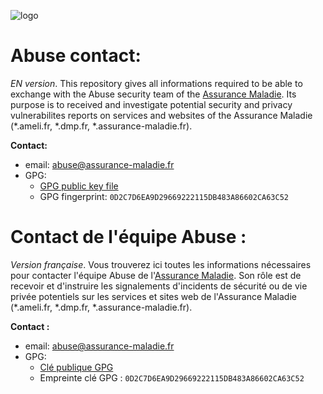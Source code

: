 ![logo](https://avatars0.githubusercontent.com/u/35814749?s=200&v=4)

# Abuse contact:
*EN version*. This repository gives all informations required to be able to exchange with the Abuse security team of the [Assurance Maladie](https://www.ameli.fr/). Its purpose is to received and investigate potential security and privacy vulnerabilites reports on services and websites of the Assurance Maladie (*.ameli.fr, *.dmp.fr, *.assurance-maladie.fr).

**Contact:**
* email: [abuse@assurance-maladie.fr](mailto:abuse@assurance-maladie.fr)
* GPG:
  * [GPG public key file](https://github.com/AssuranceMaladieSec/abuse/blob/master/abuse-gpg-public-key.txt)
  * GPG fingerprint: `0D2C7D6EA9D29669222115DB483A86602CA63C52`

# Contact de l'équipe Abuse :
*Version française*. Vous trouverez ici toutes les informations nécessaires pour contacter l'équipe Abuse de l'[Assurance Maladie](https://www.ameli.fr/). Son rôle est de recevoir et d'instruire les signalements d'incidents de sécurité ou de vie privée potentiels sur les services et sites web de l'Assurance Maladie  (*.ameli.fr, *.dmp.fr, *.assurance-maladie.fr).

**Contact :**
* email: [abuse@assurance-maladie.fr](mailto:abuse@assurance-maladie.fr)
* GPG:
  * [Clé publique GPG](https://github.com/AssuranceMaladieSec/abuse/blob/master/abuse-gpg-public-key.txt) 
  * Empreinte clé GPG : `0D2C7D6EA9D29669222115DB483A86602CA63C52`
